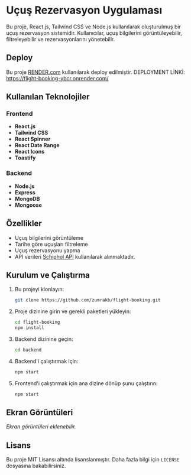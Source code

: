
# Uçuş Rezervasyon Uygulaması

Bu proje, React.js, Tailwind CSS ve Node.js kullanılarak oluşturulmuş bir uçuş rezervasyon sistemidir. Kullanıcılar, uçuş bilgilerini görüntüleyebilir, filtreleyebilir ve rezervasyonlarını yönetebilir. 

## Deploy

Bu proje [RENDER.com](https://render.com/) kullanılarak deploy edilmiştir. DEPLOYMENT LİNKİ:  https://flight-booking-ybcr.onrender.com/

## Kullanılan Teknolojiler

### Frontend
- **React.js**
- **Tailwind CSS**
- **React Spinner**
- **React Date Range**
- **React Icons**
- **Toastify**

### Backend
- **Node.js**
- **Express**
- **MongoDB**
- **Mongoose**

## Özellikler
- Uçuş bilgilerini görüntüleme
- Tarihe göre uçuşları filtreleme
- Uçuş rezervasyonu yapma
- API verileri [Schiphol API](https://developer.schiphol.nl/) kullanılarak alınmaktadır.

## Kurulum ve Çalıştırma

1. Bu projeyi klonlayın:
    ```bash
    git clone https://github.com/zumrakb/flight-booking.git
    ```

2. Proje dizinine girin ve gerekli paketleri yükleyin:
    ```bash
    cd flight-booking
    npm install
    ```

3. Backend dizinine geçin:
    ```bash
    cd backend
    ```

4. Backend'i çalıştırmak için:
    ```bash
    npm start
    ```

5. Frontend'i çalıştırmak için ana dizine dönüp şunu çalıştırın:
    ```bash
    npm start
    ```


## Ekran Görüntüleri

_Ekran görüntüleri eklenebilir._

## Lisans

Bu proje MIT Lisansı altında lisanslanmıştır. Daha fazla bilgi için `LICENSE` dosyasına bakabilirsiniz.
